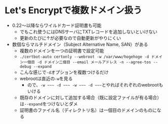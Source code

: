 # Let's Encryptで複数ドメイン扱う

- 0.22〜以降ならワイルドカード証明書も可能
    - でもこれ使うにはDNSサーバにTXTレコードを追加しないといけない
    - 更新のたびに↑が必要なので自動更新がやりにくい
- 数個ならマルチドメイン（Subject Alternative Name, SAN）がある
    - 複数のドメインを一つの証明書で設定可能
    - `./certbot-auto certonly --webroot -w /var/www/hogehoge -d ドメイン一個目 -d ドメイン二個目 --email メールアドレス -n --agree-tos --debug --expand`
    - こんな感じで`-d`オプションを複数つけるだけ
    - webrootは直近の`-w`を見る
        - ので、`-w ~~~ -d ~~~ -w ~~~ -d ~~~`とやればそれぞれのwebrootもいける
    - 既存のドメインに対して追加する場合（既に設定ファイルが有る場合）は`--expand`をつけないとダメ
    - 証明書のファイル名（ディレクトリ名）は一個目のドメインのものになる